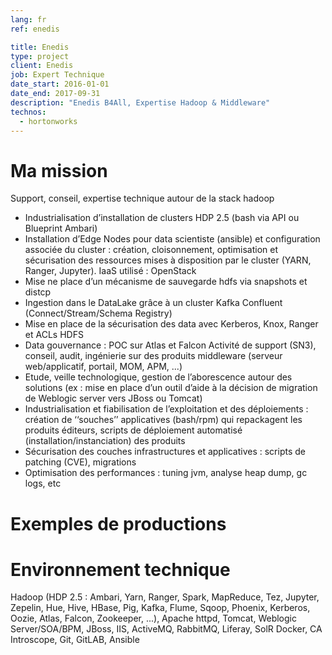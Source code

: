 ```yaml
---
lang: fr
ref: enedis

title: Enedis
type: project
client: Enedis
job: Expert Technique 
date_start: 2016-01-01
date_end: 2017-09-31
description: "Enedis B4All, Expertise Hadoop & Middleware"
technos:
  - hortonworks
---
```

# Ma mission

Support, conseil, expertise technique autour de la stack hadoop
- Industrialisation d’installation de clusters HDP 2.5 (bash via API ou Blueprint Ambari)
- Installation d’Edge Nodes pour data scientiste (ansible) et configuration associée du cluster : création, cloisonnement, optimisation et sécurisation des ressources mises à disposition par le cluster (YARN, Ranger, Jupyter). IaaS utilisé : OpenStack
- Mise ne place d’un mécanisme de sauvegarde hdfs via snapshots et distcp
- Ingestion dans le DataLake grâce à un cluster Kafka Confluent (Connect/Stream/Schema Registry)
- Mise en place de la sécurisation des data avec Kerberos, Knox, Ranger et ACLs HDFS
- Data gouvernance : POC sur Atlas et Falcon
Activité de support (SN3), conseil, audit, ingénierie sur des produits middleware (serveur web/applicatif, portail, MOM, APM, ...)
- Etude, veille technologique, gestion de l’aborescence autour des solutions (ex : mise en place d’un outil d’aide à la décision de migration de Weblogic server vers JBoss ou Tomcat)
- Industrialisation et fiabilisation de l’exploitation et des déploiements : création de ‘‘souches’’ applicatives (bash/rpm) qui repackagent les produits éditeurs, scripts de déploiement automatisé (installation/instanciation) des produits
- Sécurisation des couches infrastructures et applicatives : scripts de patching (CVE), migrations
- Optimisation des performances : tuning jvm, analyse heap dump, gc logs, etc

# Exemples de productions

# Environnement technique
Hadoop (HDP 2.5 : Ambari, Yarn, Ranger, Spark, MapReduce, Tez, Jupyter, Zepelin, Hue, Hive, HBase, Pig, Kafka, Flume, Sqoop, Phoenix, Kerberos, Oozie, Atlas, Falcon, Zookeeper, ...), Apache httpd, Tomcat, Weblogic Server/SOA/BPM, JBoss, IIS, ActiveMQ, RabbitMQ, Liferay, SolR Docker, CA Introscope, Git, GitLAB, Ansible